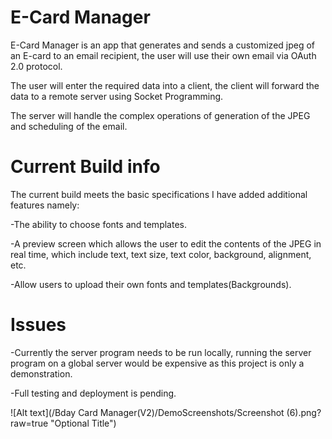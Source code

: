 # E-Card Manager
E-Card Manager is an app that generates and sends a customized jpeg of an E-card to an email recipient, the user will use their own email via OAuth 2.0 protocol.

The user will enter the required data into a client, the client will forward the data to a remote server using Socket Programming.

The server will handle the complex operations of generation of the JPEG and scheduling of the email.

# Current Build info

The current build meets the basic specifications I have added additional features namely:

-The ability to choose fonts and templates.

-A preview screen which allows the user to edit the contents of the JPEG in real time, which include text, text size, text color, background, alignment, etc.

-Allow users to upload their own fonts and templates(Backgrounds).

# Issues
-Currently the server program needs to be run locally, running the server program on a global server would be expensive as this project is only a demonstration.

-Full testing and deployment is pending.

![Alt text](/Bday Card Manager(V2)/DemoScreenshots/Screenshot (6).png?raw=true "Optional Title")

